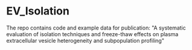 # EV_Isolation

The repo contains code and example data for publication: "A systematic evaluation of isolation techniques and freeze-thaw effects on plasma extracellular vesicle heterogeneity and subpopulation profiling"

